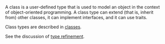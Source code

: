 A class is a user-defined type that is used to model an object in the context of object-oriented programming. A class type can
extend (that is, inherit from) other classes, it can implement interfaces, and it can use traits.

Class types are described in [classes](../classes/introduction.md).

See the discussion of [type refinement](type-refinement.md).
